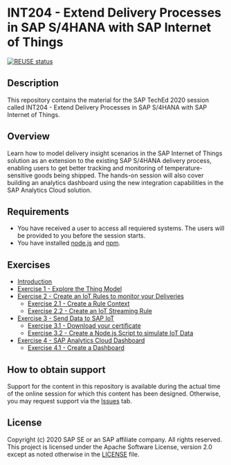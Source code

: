 # INT204 - Extend Delivery Processes in SAP S/4HANA with SAP Internet of Things

[![REUSE status](https://api.reuse.software/badge/github.com/SAP-samples/teched2020-INT204)](https://api.reuse.software/info/github.com/SAP-samples/teched2020-INT204)

## Description

This repository contains the material for the SAP TechEd 2020 session called INT204 - Extend Delivery Processes in SAP S/4HANA with SAP Internet of Things. 

## Overview

Learn how to model delivery insight scenarios in the SAP Internet of Things solution as an extension to the existing SAP S/4HANA delivery process, enabling users to get better tracking and monitoring of temperature-sensitive goods being shipped. The hands-on session will also cover building an analytics dashboard using the new integration capabilities in the SAP Analytics Cloud solution.

## Requirements

- You have received a user to access all requiered systems. The users will be provided to you before the session starts.
- You have installed [node.js](https://nodejs.org/en/) and [npm](https://www.npmjs.com/get-npm).

## Exercises

- [Introduction](INT204.pdf)
- [Exercise 1 - Explore the Thing Model](exercises/ex1/)
- [Exercise 2 - Create an IoT Rules to monitor your Deliveries](exercises/ex2/)
    - [Exercise 2.1 - Create a Rule Context](exercises/ex2#exercise-21-sub-exercise-1-description)
    - [Exercise 2.2 - Create an IoT Streaming Rule](exercises/ex2#exercise-22-sub-exercise-2-description)
- [Exercise 3 - Send Data to SAP IoT](exercises/ex3/)
    - [Exercise 3.1 - Download your certificate](exercises/ex3#exercise-31---download-your-certificate)
    - [Exercise 3.2 - Create a Node.js Script to simulate IoT Data](exercises/ex3#exercise-32---create-a-nodejs-script-to-simulate-iot-data)
- [Exercise 4 - SAP Analytics Cloud Dashboard](exercises/ex4/)
    - [Exercise 4.1 - Create a Dashboard](/exercises/ex4#exercise-41---create-a-dashboard)


## How to obtain support

Support for the content in this repository is available during the actual time of the online session for which this content has been designed. Otherwise, you may request support via the [Issues](../../issues) tab.

## License
Copyright (c) 2020 SAP SE or an SAP affiliate company. All rights reserved. This project is licensed under the Apache Software License, version 2.0 except as noted otherwise in the [LICENSE](LICENSES/Apache-2.0.txt) file.
